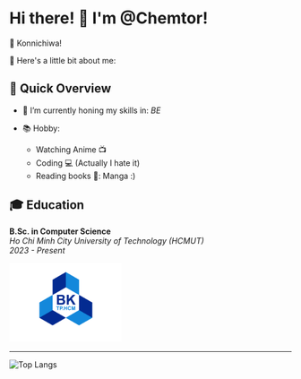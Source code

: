 # Hi there! 👋 I'm @Chemtor!

🌸 Konnichiwa!

🌟 Here's a little bit about me:

## 🚀 Quick Overview

- 🌱 I’m currently honing my skills in: *BE*

- 📚 Hobby:
  - Watching Anime 📺
  - Coding 💻 (Actually I hate it)
  - Reading books 📖: Manga :)

## 🎓 Education

**B.Sc. in Computer Science**  
*Ho Chi Minh City University of Technology (HCMUT)*  
*2023 - Present*

<p align="left">
  <img src="https://github.com/Chemtor/Chemtor/blob/main/logo_hcmut.png" alt="HCMUT Logo" width="200"/>
</p>

***

![Top Langs](https://github-readme-stats.vercel.app/api/top-langs/?username=Chemtor&layout=compact)











<!---
Chemtor/Chemtor is a ✨ special ✨ repository because its `README.md` (this file) appears on your GitHub profile.
You can click the Preview link to take a look at your changes.
--->

